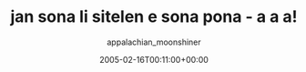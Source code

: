 ---
title: 'jan sona li sitelen e sona pona - a a a!'
posts: 3
hash: 't392'
author: 'appalachian_moonshiner'
date: 2005-02-16T00:11:00+00:00
sources:
  - http://forums.tokipona.org/viewtopic.php%3Ft=392.html
---